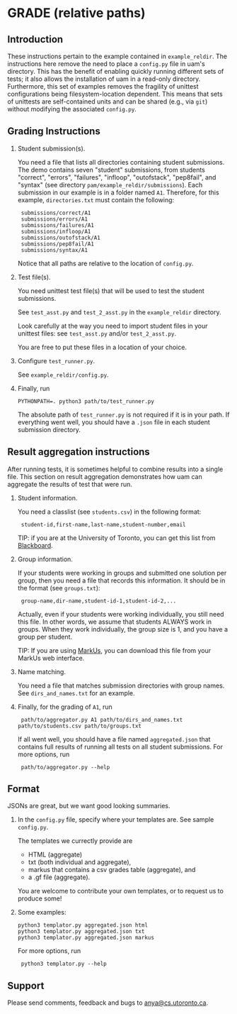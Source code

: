 GRADE (relative paths)
===

Introduction
---
These instructions pertain to the example contained in `example_reldir`. The instructions here remove the need to place a `config.py` file in uam's directory. This has the benefit of enabling quickly running different sets of tests; it also allows the installation of uam in a read-only directory. Furthermore, this set of examples removes the fragility of unittest configurations being filesystem-location dependent. This means that sets of unittests are self-contained units and can be shared (e.g., via `git`) without modifying the associated `config.py`.

Grading Instructions
---
1. Student submission(s).

   You need a file that lists all directories containing student submissions.  The demo contains seven "student" submissions, from students "correct", "errors", "failures", "infloop", "outofstack",
"pep8fail", and "syntax" (see directory `pam/example_reldir/submissions`). Each submission in our example is in a folder named `A1`.  Therefore, for this example, `directories.txt` must contain the following:

   ```
    submissions/correct/A1
    submissions/errors/A1
    submissions/failures/A1
    submissions/infloop/A1
    submissions/outofstack/A1
    submissions/pep8fail/A1
    submissions/syntax/A1
   ```
   Notice that all paths are relative to the location of `config.py`.

2. Test file(s).

   You need unittest test file(s) that will be used to test the student submissions.
   
   See `test_asst.py` and `test_2_asst.py` in the `example_reldir` directory.

   Look carefully at the way you need to import student files in your unittest files: see `test_asst.py` and/or `test_2_asst.py`.

   You are free to put these files in a location of your choice.

3. Configure `test_runner.py`.

   See `example_reldir/config.py`.

4. Finally, run

    `PYTHONPATH=. python3 path/to/test_runner.py`

   The absolute path of `test_runner.py` is not required if it is in your path. If everything went well, you should have a `.json` file in each student submission directory.


Result aggregation instructions
---
After running tests, it is sometimes helpful to combine results into a single file. This section on result aggregation demonstrates how uam can aggregate the results of test that were run.

1. Student information.

   You need a classlist (see `students.csv`) in the following format:

        student-id,first-name,last-name,student-number,email

   TIP: if you are at the University of Toronto, you can get this list from [Blackboard](https://portal.utoronto.ca).

2. Group information.

   If your students were working in groups and submitted one solution per group, then you need a file that records this information. It should be in the format (see `groups.txt`):

        group-name,dir-name,student-id-1,student-id-2,...

   Actually, even if your students were working individually, you still need this file. In other words, we assume that students ALWAYS work in groups. When they work individually, the group size is 1, and you have a group per student.

   TIP: If you are using [MarkUs](https://github.com/MarkUsProject/Markus), you can download this file from your MarkUs web interface.

3. Name matching.

   You need a file that matches submission directories with group
names. See `dirs_and_names.txt` for an example.

4. Finally, for the grading of `A1`, run

        path/to/aggregator.py A1 path/to/dirs_and_names.txt path/to/students.csv path/to/groups.txt

   If all went well, you should have a file named `aggregated.json` that contains
full results of running all tests on all student submissions. For more options, run

        path/to/aggregator.py --help
    

Format
---

JSONs are great, but we want good looking summaries.

1. In the `config.py` file, specify where your templates are. See sample `config.py`.

   The templates we currectly provide are

     * HTML (aggregate)
     * txt (both individual and aggregate),
     * markus that contains a csv grades table (aggregate), and
     * a .gf file (aggregate).

   You are welcome to contribute your own templates, or to request us to
produce some!

2. Some examples:

   ```
   python3 templator.py aggregated.json html 
   python3 templator.py aggregated.json txt
   python3 templator.py aggregated.json markus
   ```

   For more options, run

        python3 templator.py --help

Support
---

Please send comments, feedback and bugs to [anya@cs.utoronto.ca](mailto:anya@cs.toronto.edu).
